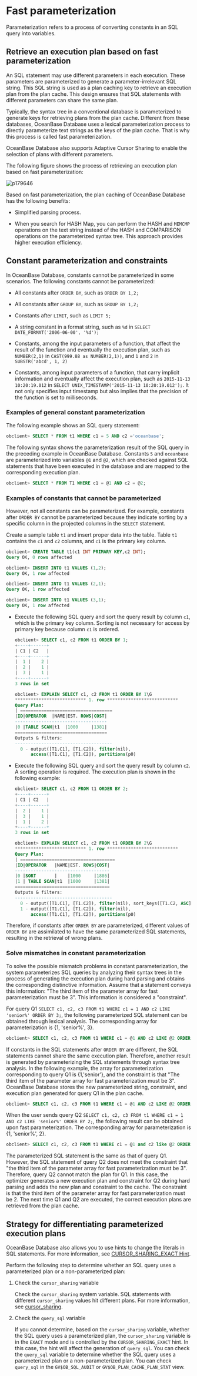# Fast parameterization

Parameterization refers to a process of converting constants in an SQL query into variables.

## Retrieve an execution plan based on fast parameterization

An SQL statement may use different parameters in each execution. These parameters are parameterized to generate a parameter-irrelevant SQL string. This SQL string is used as a plan caching key to retrieve an execution plan from the plan cache. This design ensures that SQL statements with different parameters can share the same plan.

Typically, the syntax tree in a conventional database is parameterized to generate keys for retrieving plans from the plan cache. Different from these databases, OceanBase Database uses a lexical parameterization process to directly parameterize text strings as the keys of the plan cache. That is why this process is called fast parameterization.

OceanBase Database also supports Adaptive Cursor Sharing to enable the selection of plans with different parameters.

The following figure shows the process of retrieving an execution plan based on fast parameterization:

![p179646](https://help-static-aliyun-doc.aliyuncs.com/assets/img/zh-CN/2936018461/p422452.jpg)

Based on fast parameterization, the plan caching of OceanBase Database has the following benefits:

* Simplified parsing process.

* When you search for HASH Map, you can perform the HASH and `MEMCMP` operations on the text string instead of the HASH and COMPARISON operations on the parameterized syntax tree. This approach provides higher execution efficiency.

## Constant parameterization and constraints

In OceanBase Database, constants cannot be parameterized in some scenarios. The following constants cannot be parameterized:

* All constants after `ORDER BY`, such as `ORDER BY 1,2;`

* All constants after `GROUP BY`, such as `GROUP BY 1,2;`

* Constants after `LIMIT`, such as `LIMIT 5;`

* A string constant in a format string, such as `%d` in `SELECT DATE_FORMAT('2006-06-00', '%d');`

* Constants, among the input parameters of a function, that affect the result of the function and eventually the execution plan, such as `NUMBER(2,1)` in `CAST(999.88 as NUMBER(2,1))`, and `1` and `2` in `SUBSTR('abcd', 1, 2)`

* Constants, among input parameters of a function, that carry implicit information and eventually affect the execution plan, such as `2015-11-13 10:20:19.012` in `SELECT UNIX_TIMESTAMP('2015-11-13 10:20:19.012');`. It not only specifies input timestamp but also implies that the precision of the function is set to milliseconds.

### Examples of general constant parameterization

The following example shows an SQL query statement:

```sql
obclient> SELECT * FROM t1 WHERE c1 = 5 AND c2 ='oceanbase';
```

The following syntax shows the parameterization result of the SQL query in the preceding example in OceanBase Database. Constants `5` and `oceanbase` are parameterized into variables `@1` and `@2`, which are checked against SQL statements that have been executed in the database and are mapped to the corresponding execution plan.

```sql
obclient> SELECT * FROM T1 WHERE c1 = @1 AND c2 = @2;
```

### Examples of constants that cannot be parameterized

However, not all constants can be parameterized. For example, constants after `ORDER BY` cannot be parameterized because they indicate sorting by a specific column in the projected columns in the `SELECT` statement.

Create a sample table `t1` and insert proper data into the table. Table `t1` contains the `c1` and `c2` columns, and `c1` is the primary key column.

```sql
obclient> CREATE TABLE t1(c1 INT PRIMARY KEY,c2 INT);
Query OK, 0 rows affected

obclient> INSERT INTO t1 VALUES (1,2);
Query OK, 1 row affected

obclient> INSERT INTO t1 VALUES (2,1);
Query OK, 1 row affected

obclient> INSERT INTO t1 VALUES (3,1);
Query OK, 1 row affected
```

* Execute the following SQL query and sort the query result by column `c1`, which is the primary key column. Sorting is not necessary for access by primary key because column `c1` is ordered.

   ```sql
   obclient> SELECT c1, c2 FROM t1 ORDER BY 1;
   +----+------+
   | C1 | C2   |
   +----+------+
   |  1 |    2 |
   |  2 |    1 |
   |  3 |    1 |
   +----+------+
   3 rows in set

   obclient> EXPLAIN SELECT c1, c2 FROM t1 ORDER BY 1\G
   *************************** 1. row ***************************
   Query Plan:
   | ===================================
   |ID|OPERATOR  |NAME|EST. ROWS|COST|
   -----------------------------------
   |0 |TABLE SCAN|t1  |1000     |1381|
   ===================================
   Outputs & filters:
   -------------------------------------
     0 - output([T1.C1], [T1.C2]), filter(nil),
         access([T1.C1], [T1.C2]), partitions(p0)
   ```

* Execute the following SQL query and sort the query result by column `c2`. A sorting operation is required. The execution plan is shown in the following example:

   ```sql
   obclient> SELECT c1, c2 FROM t1 ORDER BY 2;
   +----+------+
   | C1 | C2   |
   +----+------+
   |  2 |    1 |
   |  3 |    1 |
   |  1 |    2 |
   +----+------+
   3 rows in set

   obclient> EXPLAIN SELECT c1, c2 FROM t1 ORDER BY 2\G
   *************************** 1. row ***************************
   Query Plan:
   | ====================================
   |ID|OPERATOR   |NAME|EST. ROWS|COST|
   ------------------------------------
   |0 |SORT       |    |1000     |1886|
   |1 | TABLE SCAN|t1  |1000     |1381|
   ====================================
   Outputs & filters:
   -------------------------------------
     0 - output([T1.C1], [T1.C2]), filter(nil), sort_keys([T1.C2, ASC])
     1 - output([T1.C1], [T1.C2]), filter(nil),
         access([T1.C1], [T1.C2]), partitions(p0)
   ```

Therefore, if constants after `ORDER BY` are parameterized, different values of `ORDER BY` are assimilated to have the same parameterized SQL statements, resulting in the retrieval of wrong plans.

### Solve mismatches in constant parameterization

To solve the possible mismatch problems in constant parameterization, the system parameterizes SQL queries by analyzing their syntax trees in the process of generating the execution plan during hard parsing and obtains the corresponding distinctive information. Assume that a statement conveys this information: "The third item of the parameter array for fast parameterization must be 3". This information is considered a "constraint".

For query Q1 `SELECT c1, c2, c3 FROM t1 WHERE c1 = 1 AND c2 LIKE 'senior%' ORDER BY 3;`, the following parameterized SQL statement can be obtained through lexical analysis. The corresponding array for parameterization is {1, 'senior%', 3}.

```sql
obclient> SELECT c1, c2, c3 FROM t1 WHERE c1 = @1 AND c2 LIKE @2 ORDER BY @3;
```

If constants in the SQL statements after `ORDER BY` are different, the SQL statements cannot share the same execution plan. Therefore, another result is generated by parameterizing the SQL statements through syntax tree analysis. In the following example, the array for parameterization corresponding to query Q1 is {1,'senior'}, and the constraint is that "The third item of the parameter array for fast parameterization must be 3". OceanBase Database stores the new parameterized string, constraint, and execution plan generated for query Q1 in the plan cache.

```sql
obclient> SELECT c1, c2, c3 FROM t1 WHERE c1 = @1 AND c2 LIKE @2 ORDER BY 3;
```

When the user sends query Q2 `SELECT c1, c2, c3 FROM t1 WHERE c1 = 1 AND c2 LIKE 'senior%' ORDER BY 2;`, the following result can be obtained upon fast parameterization. The corresponding array for parameterization is {1, 'senior%', 2}.

```sql
obclient> SELECT c1, c2, c3 FROM t1 WHERE c1 = @1 and c2 like @2 ORDER BY @3;
```

The parameterized SQL statement is the same as that of query Q1. However, the SQL statement of query Q2 does not meet the constraint that "the third item of the parameter array for fast parameterization must be 3". Therefore, query Q2 cannot match the plan for Q1. In this case, the optimizer generates a new execution plan and constraint for Q2 during hard parsing and adds the new plan and constraint to the cache. The constraint is that the third item of the parameter array for fast parameterization must be 2. The next time Q1 and Q2 are executed, the correct execution plans are retrieved from the plan cache.

## Strategy for differentiating parameterized execution plans

OceanBase Database also allows you to use hints to change the literals in SQL statements. For more information, see [CURSOR_SHARING_EXACT Hint](../../../../7.reference/4.development-reference/1.sql-syntax/3.common-tenant-of-oracle-mode/3.basic-elements-of-oracle-mode/6.annotation-of-oracle-mode/4.hint-of-oracle-mode/2.hint-list-of-oracle-mode/7.other-hints-of-oracle-mode.md).

Perform the following step to determine whether an SQL query uses a parameterized plan or a non-parameterized plan:

1. Check the `cursor_sharing` variable

   Check the `cursor_sharing` system variable. SQL statements with different `cursor_sharing` values hit different plans. For more information, see [cursor_sharing](../../../../7.reference/5.system-reference/3.system-variable-of-oracle-mode/20.cursor_sharing-of-oracle-mode.md).

2. Check the `query_sql` variable

   If you cannot determine, based on the `cursor_sharing` variable, whether the SQL query uses a parameterized plan, the `cursor_sharing` variable is in the `EXACT` mode and is controlled by the `CURSOR_SHARING_EXACT` hint. In this case, the hint will affect the generation of `query_sql`. You can check the `query_sql` variable to determine whether the SQL query uses a parameterized plan or a non-parameterized plan. You can check `query_sql` in the `GV$OB_SQL_AUDIT` or `GV$OB_PLAN_CACHE_PLAN_STAT` view.
